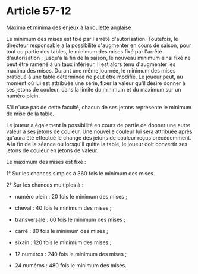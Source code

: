 # Article 57-12

Maxima et minima des enjeux à la roulette anglaise

Le minimum des mises est fixé par l'arrêté d'autorisation. Toutefois, le directeur responsable a la possibilité d'augmenter en cours de saison, pour tout ou partie des tables, le minimum des mises fixé par l'arrêté d'autorisation ; jusqu'à la fin de la saison, le nouveau minimum ainsi fixé ne peut être ramené à un taux inférieur. Il est alors tenu d'augmenter les maxima des mises. Durant une même journée, le minimum des mises pratiqué à une table déterminée ne peut être modifié. Le joueur peut, au moment où lui est attribuée une série, fixer la valeur qu'il désire donner à ses jetons de couleur, dans la limite du minimum et du maximum sur un numéro plein.

S'il n'use pas de cette faculté, chacun de ses jetons représente le minimum de mise de la table.

Le joueur a également la possibilité en cours de partie de donner une autre valeur à ses jetons de couleur. Une nouvelle couleur lui sera attribuée après qu'aura été effectué le change des jetons de couleur reçus précédemment. A la fin de la séance ou lorsqu'il quitte la table, le joueur doit convertir ses jetons de couleur en jetons de valeur.

Le maximum des mises est fixé :

1° Sur les chances simples à 360 fois le minimum des mises.

2° Sur les chances multiples à :

- numéro plein :              20 fois le minimum des mises ;

- cheval :                    40 fois le minimum des mises ;

- transversale :              60 fois le minimum des mises ;

- carré :                     80 fois le minimum des mises ;

- sixain :                   120 fois le minimum des mises ;

- 12 numéros :               240 fois le minimum des mises ;

- 24 numéros :               480 fois le minimum des mises.
